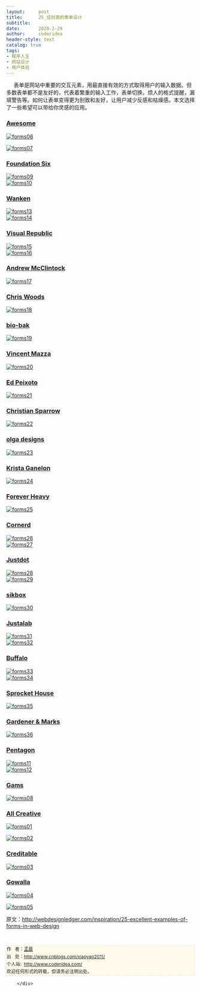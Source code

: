 ```yaml
---
layout:     post
title:      25_佳创意的表单设计
subtitle:   
date:       2020-2-29
author:     coderidea
header-style: text
catalog: true
tags:
- 程序人生
- 网站设计
- 用户体验
--- 
```

<div class="postBody">
			<div id="cnblogs_post_body" class="blogpost-body"><p><span>     表单是网站中重要的交互元素，用最直接有效的方式取得用户的输入数据。但多数表单都不是友好的，代表着繁重的输入工作，表单切换，烦人的格式提醒，漏填警告等。如何让表单变得更为别致和友好，让用户减少反感和枯燥感。本文选择了一些希望可以带给你灵感的应用。</span></p>
<h3><a href="http://www.awesomejs.com/">Awesome</a></h3>
<p><a href="http://www.awesomejs.com/"><img class="aligncenter size-full wp-image-3448" src="http://webdesignledger.com/wp-content/uploads/2011/01/forms06.jpg" alt="forms06" /></a></p>
<p><a href="http://www.awesomejs.com/"><img class="aligncenter size-full wp-image-3448" src="http://webdesignledger.com/wp-content/uploads/2011/01/forms07.jpg" alt="forms07" /></a></p>
<h3><a href="http://www.foundationsix.com/">Foundation Six</a></h3>
<p><a href="http://www.foundationsix.com/"><img class="aligncenter size-full wp-image-3448" src="http://webdesignledger.com/wp-content/uploads/2011/01/forms09.jpg" alt="forms09" /></a><br /><a href="http://www.foundationsix.com/"><img class="aligncenter size-full wp-image-3448" src="http://webdesignledger.com/wp-content/uploads/2011/01/forms10.jpg" alt="forms10" /></a></p>
<h3><a href="http://blog.wanken.com/">Wanken</a></h3>
<p><a href="http://blog.wanken.com/"><img class="aligncenter size-full wp-image-3448" src="http://webdesignledger.com/wp-content/uploads/2011/01/forms13.jpg" alt="forms13" /></a><br /><a href="http://blog.wanken.com/"><img class="aligncenter size-full wp-image-3448" src="http://webdesignledger.com/wp-content/uploads/2011/01/forms14.jpg" alt="forms14" /></a></p>
<h3><a href="http://visualrepublic.net/">Visual Republic</a></h3>
<p><a href="http://visualrepublic.net/"><img class="aligncenter size-full wp-image-3448" src="http://webdesignledger.com/wp-content/uploads/2011/01/forms15.jpg" alt="forms15" /></a><br /><a href="http://visualrepublic.net/"><img class="aligncenter size-full wp-image-3448" src="http://webdesignledger.com/wp-content/uploads/2011/01/forms16.jpg" alt="forms16" /></a></p>
<h3><a href="http://www.andrewmcclintock.com/contact">Andrew McClintock</a></h3>
<p><a href="http://www.andrewmcclintock.com/contact"><img class="aligncenter size-full wp-image-3448" src="http://webdesignledger.com/wp-content/uploads/2011/01/forms17.jpg" alt="forms17" /></a></p>
<h3><a href="http://chriswoods.ca/#/">Chris Woods</a></h3>
<p><a href="http://chriswoods.ca/#/"><img class="aligncenter size-full wp-image-3448" src="http://webdesignledger.com/wp-content/uploads/2011/01/forms18.jpg" alt="forms18" /></a></p>
<h3><a href="http://www.bio-bak.nl/">bio-bak</a></h3>
<p><a href="http://www.bio-bak.nl/"><img class="aligncenter size-full wp-image-3448" src="http://webdesignledger.com/wp-content/uploads/2011/01/forms19.jpg" alt="forms19" /></a></p>
<h3><a href="http://www.vincentmazza.com/contact.php">Vincent Mazza</a></h3>
<p><a href="http://www.vincentmazza.com/contact.php"><img class="aligncenter size-full wp-image-3448" src="http://webdesignledger.com/wp-content/uploads/2011/01/forms20.jpg" alt="forms20" /></a></p>
<h3><a href="http://www.edpeixoto.com/">Ed Peixoto</a></h3>
<p><a href="http://www.edpeixoto.com/"><img class="aligncenter size-full wp-image-3448" src="http://webdesignledger.com/wp-content/uploads/2011/01/forms21.jpg" alt="forms21" /></a></p>
<h3><a href="http://christiansparrow.com/">Christian Sparrow</a></h3>
<p><a href="http://christiansparrow.com/"><img class="aligncenter size-full wp-image-3448" src="http://webdesignledger.com/wp-content/uploads/2011/01/forms22.jpg" alt="forms22" /></a></p>
<h3><a href="http://www.olgadesigns.com/">olga designs</a></h3>
<p><a href="http://www.olgadesigns.com/"><img class="aligncenter size-full wp-image-3448" src="http://webdesignledger.com/wp-content/uploads/2011/01/forms23.jpg" alt="forms23" /></a></p>
<h3><a href="http://www.kristaganelon.com/">Krista Ganelon</a></h3>
<p><a href="http://www.kristaganelon.com/"><img class="aligncenter size-full wp-image-3448" src="http://webdesignledger.com/wp-content/uploads/2011/01/forms24.jpg" alt="forms24" /></a></p>
<h3><a href="http://foreverheavy.com/make-contact/">Forever Heavy</a></h3>
<p><a href="http://foreverheavy.com/make-contact/"><img class="aligncenter size-full wp-image-3448" src="http://webdesignledger.com/wp-content/uploads/2011/01/forms25.jpg" alt="forms25" /></a></p>
<h3><a href="http://www.cornerd.com/">Cornerd</a></h3>
<p><a href="http://www.cornerd.com/"><img class="aligncenter size-full wp-image-3448" src="http://webdesignledger.com/wp-content/uploads/2011/01/forms26.jpg" alt="forms26" /></a><br /><a href="http://www.cornerd.com/"><img class="aligncenter size-full wp-image-3448" src="http://webdesignledger.com/wp-content/uploads/2011/01/forms27.jpg" alt="forms27" /></a></p>
<h3><a href="http://www.justdot.gr/">Justdot</a></h3>
<p><a href="http://www.justdot.gr/"><img class="aligncenter size-full wp-image-3448" src="http://webdesignledger.com/wp-content/uploads/2011/01/forms28.jpg" alt="forms28" /></a><br /><a href="http://www.justdot.gr/"><img class="aligncenter size-full wp-image-3448" src="http://webdesignledger.com/wp-content/uploads/2011/01/forms29.jpg" alt="forms29" /></a></p>
<h3><a href="http://sikbox.com/">sikbox</a></h3>
<p><a href="http://sikbox.com/"><img class="aligncenter size-full wp-image-3448" src="http://webdesignledger.com/wp-content/uploads/2011/01/forms30.jpg" alt="forms30" /></a></p>
<h3><a href="http://www.justalab.com/#contact">Justalab</a></h3>
<p><a href="http://www.justalab.com/#contact"><img class="aligncenter size-full wp-image-3448" src="http://webdesignledger.com/wp-content/uploads/2011/01/forms31.jpg" alt="forms31" /></a><br /><a href="http://www.justalab.com/#contact"><img class="aligncenter size-full wp-image-3448" src="http://webdesignledger.com/wp-content/uploads/2011/01/forms32.jpg" alt="forms32" /></a></p>
<h3><a href="http://builtbybuffalo.com/">Buffalo</a></h3>
<p><a href="http://builtbybuffalo.com/"><img class="aligncenter size-full wp-image-3448" src="http://webdesignledger.com/wp-content/uploads/2011/01/forms33.jpg" alt="forms33" /></a><br /><a href="http://builtbybuffalo.com/"><img class="aligncenter size-full wp-image-3448" src="http://webdesignledger.com/wp-content/uploads/2011/01/forms34.jpg" alt="forms34" /></a></p>
<h3><a href="http://sprockethouse.com/">Sprocket House</a></h3>
<p><a href="http://sprockethouse.com/"><img class="aligncenter size-full wp-image-3448" src="http://webdesignledger.com/wp-content/uploads/2011/01/forms35.jpg" alt="forms35" /></a></p>
<h3><a href="http://www.gardenerandmarks.com.au/contact/">Gardener &amp; Marks</a></h3>
<p><a href="http://www.gardenerandmarks.com.au/contact/"><img class="aligncenter size-full wp-image-3448" src="http://webdesignledger.com/wp-content/uploads/2011/01/forms36.jpg" alt="forms36" /></a></p>
<h3><a href="http://www.pentagon.fr/">Pentagon</a></h3>
<p><a href="http://www.pentagon.fr/"><img class="aligncenter size-full wp-image-3448" src="http://webdesignledger.com/wp-content/uploads/2011/01/forms11.jpg" alt="forms11" /></a><br /><a href="http://www.pentagon.fr/"><img class="aligncenter size-full wp-image-3448" src="http://webdesignledger.com/wp-content/uploads/2011/01/forms12.jpg" alt="forms12" /></a></p>
<h3><a href="http://www.hotel-gams.at/en/book/request-brochure/">Gams</a></h3>
<p><a href="http://www.hotel-gams.at/en/book/request-brochure/"><img class="aligncenter size-full wp-image-3448" src="http://webdesignledger.com/wp-content/uploads/2011/01/forms08.jpg" alt="forms08" /></a></p>
<h3><a href="http://allycreative.net/contact/">All Creative</a></h3>
<p><a href="http://allycreative.net/contact/"><img class="aligncenter size-full wp-image-3448" src="http://webdesignledger.com/wp-content/uploads/2011/01/forms01.jpg" alt="forms01" /></a></p>
<p><a href="http://allycreative.net/contact/"><img class="aligncenter size-full wp-image-3448" src="http://webdesignledger.com/wp-content/uploads/2011/01/forms02.jpg" alt="forms02" /></a></p>
<h3><a href="http://getcreditable.com/">Creditable</a></h3>
<p><a href="http://getcreditable.com/"><img class="aligncenter size-full wp-image-3448" src="http://webdesignledger.com/wp-content/uploads/2011/01/forms03.jpg" alt="forms03" /></a></p>
<h3><a href="http://gowalla.com/">Gowalla</a></h3>
<p><a href="http://gowalla.com/"><img class="aligncenter size-full wp-image-3448" src="http://webdesignledger.com/wp-content/uploads/2011/01/forms04.jpg" alt="forms04" /></a></p>
<p><a href="http://gowalla.com/"><img class="aligncenter size-full wp-image-3448" src="http://webdesignledger.com/wp-content/uploads/2011/01/forms05.jpg" alt="forms05" /></a></p>
<p><span>原文：<a href="http://webdesignledger.com/inspiration/25-excellent-examples-of-forms-in-web-design">http://webdesignledger.com/inspiration/25-excellent-examples-of-forms-in-web-design</a></span></p>


<div id="ckepop"> </div>
<div>
<p id="PSignature" style="line-height:20px;background:#FFFAEA no-repeat 2% 50%;font-size:12px;border:#e0e0e0 1px dashed;">作   者：<a href="http://www.cnblogs.com/xiaoyao2011/">孟晨</a> <br /> 出   处：<a href="http://www.cnblogs.com/xiaoyao2011/">http://www.cnblogs.com/xiaoyao2011/</a> <br />个人站:  <a href="http://www.coderidea.com/">http://www.coderidea.com/</a><br />欢迎任何形式的转载，但请务必注明出处。</p>

</div></div><div id="MySignature"></div>
<div class="clear"></div>
<div id="blog_post_info_block">
<div id="BlogPostCategory"></div>
<div id="EntryTag"></div>
<div id="blog_post_info">
</div>
<div class="clear"></div>
<div id="post_next_prev"></div>
</div>


		</div>